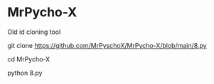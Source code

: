 # MrPycho-X
Old id cloning tool



git clone https://github.com/MrPyschoX/MrPycho-X/blob/main/8.py


cd MrPycho-X 

python 8.py
